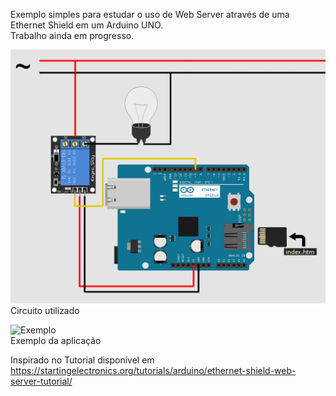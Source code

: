 
Exemplo simples para estudar o uso de Web Server através de uma Ethernet Shield em um Arduino UNO. <br>
Trabalho ainda em progresso.


![Circuito](circuito.png)<br>
Circuito utilizado

![Exemplo](video.gif)<br>
Exemplo da aplicação

Inspirado no Tutorial disponível em https://startingelectronics.org/tutorials/arduino/ethernet-shield-web-server-tutorial/